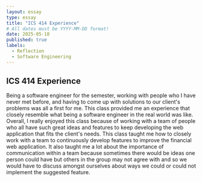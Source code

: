 ```yaml
---
layout: essay
type: essay
title: "ICS 414 Experience"
# All dates must be YYYY-MM-DD format!
date: 2025-05-10
published: true
labels:
  - Reflection
  - Software Engineering
---
```


## ICS 414 Experience

Being a software engineer for the semester, working with people who I have never met before, and having to come up with solutions to our client's problems was all a first for me. This class provided me an experience that closely resemble what being a software engineer in the real world was like. Overall, I really enjoyed this class because of working with a team of people who all have such great ideas and features to keep developing the web application that fits the client's needs. This class taught me how to closely work with a team to continuously develop features to improve the financial web application. It also taught me a lot about the importance of communication within a team because sometimes there would be ideas one person could have but others in the group may not agree with and so we would have to discuss amongst ourselves about ways we could or could not implement the suggested feature.
